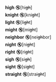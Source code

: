 
__high__ :mute:[hi~~gh~~]  
__knight__ :mute:[kni~~gh~~t]  
__light__ :mute:[li~~gh~~t]  
__might__ :mute:[mi~~gh~~t]  
__neighbor__ :mute:[nei~~gh~~bor]  
__night__ :mute:[ni~~gh~~t]  
__right__ :mute:[ri~~gh~~t]  
__sigh__ :mute:[si~~gh~~]  
__sight__ :mute:[si~~gh~~t]  
__straight__ :mute:[strai~~gh~~t]  

